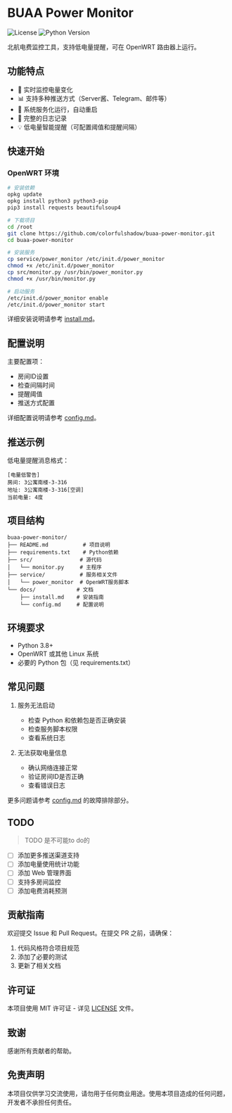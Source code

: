 # BUAA Power Monitor

![License](https://img.shields.io/github/license/colorfulshadow/buaa-power-monitor)
![Python Version](https://img.shields.io/badge/python-3.8%2B-blue)

北航电费监控工具，支持低电量提醒，可在 OpenWRT 路由器上运行。

## 功能特点

- 🔌 实时监控电量变化
- 📊 支持多种推送方式（Server酱、Telegram、邮件等）
- 🔄 系统服务化运行，自动重启
- 📝 完整的日志记录
- 💡 低电量智能提醒（可配置阈值和提醒间隔）

## 快速开始

### OpenWRT 环境

```bash
# 安装依赖
opkg update
opkg install python3 python3-pip
pip3 install requests beautifulsoup4

# 下载项目
cd /root
git clone https://github.com/colorfulshadow/buaa-power-monitor.git
cd buaa-power-monitor

# 安装服务
cp service/power_monitor /etc/init.d/power_monitor
chmod +x /etc/init.d/power_monitor
cp src/monitor.py /usr/bin/power_monitor.py
chmod +x /usr/bin/monitor.py

# 启动服务
/etc/init.d/power_monitor enable
/etc/init.d/power_monitor start
```

详细安装说明请参考 [install.md](docs/install.md)。

## 配置说明

主要配置项：
- 房间ID设置
- 检查间隔时间
- 提醒阈值
- 推送方式配置

详细配置说明请参考 [config.md](docs/config.md)。

## 推送示例

低电量提醒消息格式：
```
[电量低警告]
房间: 3公寓南楼-3-316
地址: 3公寓南楼-3-316[空调]
当前电量: 4度
```

## 项目结构

```
buaa-power-monitor/
├── README.md           # 项目说明
├── requirements.txt    # Python依赖
├── src/               # 源代码
│   └── monitor.py     # 主程序
├── service/           # 服务相关文件
│   └── power_monitor  # OpenWRT服务脚本
└── docs/             # 文档
    ├── install.md    # 安装指南
    └── config.md     # 配置说明
```

## 环境要求

- Python 3.8+
- OpenWRT 或其他 Linux 系统
- 必要的 Python 包（见 requirements.txt）

## 常见问题

1. 服务无法启动
   - 检查 Python 和依赖包是否正确安装
   - 检查服务脚本权限
   - 查看系统日志

2. 无法获取电量信息
   - 确认网络连接正常
   - 验证房间ID是否正确
   - 查看错误日志

更多问题请参考 [config.md](docs/config.md) 的故障排除部分。

## TODO

> TODO 是不可能to do的
- [ ] 添加更多推送渠道支持
- [ ] 添加电量使用统计功能
- [ ] 添加 Web 管理界面
- [ ] 支持多房间监控
- [ ] 添加电费消耗预测

## 贡献指南

欢迎提交 Issue 和 Pull Request。在提交 PR 之前，请确保：

1. 代码风格符合项目规范
2. 添加了必要的测试
3. 更新了相关文档

## 许可证

本项目使用 MIT 许可证 - 详见 [LICENSE](LICENSE) 文件。

## 致谢

感谢所有贡献者的帮助。

## 免责声明

本项目仅供学习交流使用，请勿用于任何商业用途。使用本项目造成的任何问题，开发者不承担任何责任。
